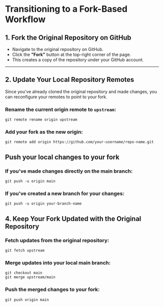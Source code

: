 # Transitioning to a Fork-Based Workflow

## 1. Fork the Original Repository on GitHub
- Navigate to the original repository on GitHub.
- Click the **"Fork"** button at the top-right corner of the page.
- This creates a copy of the repository under your GitHub account.

---

## 2. Update Your Local Repository Remotes
Since you've already cloned the original repository and made changes, you can reconfigure your remotes to point to your fork.

### Rename the current origin remote to `upstream`:

```
git remote rename origin upstream
```

### Add your fork as the new origin:
```
git remote add origin https://github.com/your-username/repo-name.git
```


## Push your local changes to your fork

### If you've made changes directly on the main branch:
```
git push -u origin main
```

### If you've created a new branch for your changes:
```
git push -u origin your-branch-name
```

## 4. Keep Your Fork Updated with the Original Repository

### Fetch updates from the original repository:
```
git fetch upstream
```

### Merge updates into your local main branch:

```
git checkout main
git merge upstream/main
```

### Push the merged changes to your fork:

```
git push origin main
```